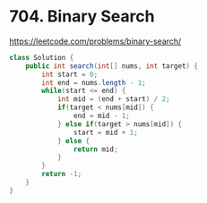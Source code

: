 # 704. Binary Search

https://leetcode.com/problems/binary-search/

```java
class Solution {
    public int search(int[] nums, int target) {
        int start = 0;
        int end = nums.length - 1;
        while(start <= end) {
            int mid = (end + start) / 2;
            if(target < nums[mid]) {
                end = mid - 1;
            } else if(target > nums[mid]) {
                start = mid + 1;
            } else {
                return mid;
            }
        }
        return -1;
    }
}
```